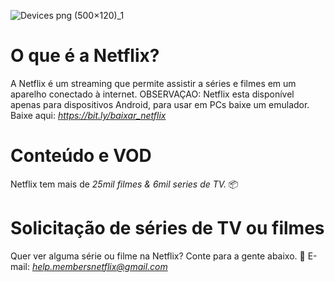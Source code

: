 ![Devices png (500×120)_1](https://github.com/user-attachments/assets/771336df-7e13-49b8-8f1c-2a2285257eed)
# O que é a Netflix?
A Netflix é um streaming que permite assistir a séries e filmes em um aparelho conectado à internet. 
OBSERVAÇAO: Netflix esta disponível apenas para dispositivos Android, para usar em PCs baixe um emulador.
Baixe aqui: *https://bit.ly/baixar_netflix*

# Conteúdo e VOD
Netflix tem mais de *25mil filmes & 6mil series de TV.* 📦

# Solicitação de séries de TV ou filmes
Quer ver alguma série ou filme na Netflix? Conte para a gente abaixo.
📩 E-mail: *help.membersnetflix@gmail.com*
